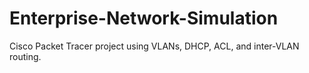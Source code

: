 # Enterprise-Network-Simulation
Cisco Packet Tracer project using VLANs, DHCP, ACL, and inter-VLAN routing.
